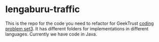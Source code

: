 # lengaburu-traffic
This is the repo for the code you need to refactor for GeekTrust [coding problem set3](https://www.geektrust.in/lengaburu). It has different folders for implementations in different languages. Currently we have code in Java. 
